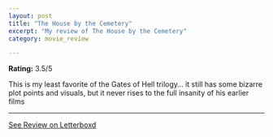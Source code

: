 ```yaml
---
layout: post
title: "The House by the Cemetery"
excerpt: "My review of The House by the Cemetery"
category: movie_review

---
```


**Rating:** 3.5/5

This is my least favorite of the Gates of Hell trilogy… it still has some bizarre plot points and visuals, but it never rises to the full insanity of his earlier films

<hr>

[See Review on Letterboxd](https://boxd.it/1PsItT)
